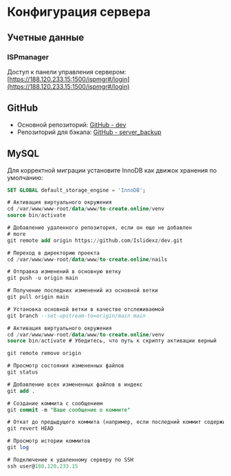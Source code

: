 # Конфигурация сервера
## Учетные данные
### ISPmanager

Доступ к панели управления сервером:
[https://188.120.233.15:1500/ispmgr#/login](https://188.120.233.15:1500/ispmgr#/login)

## GitHub

- Основной репозиторий: [GitHub - dev](https://github.com/Islidexz/dev.git)
- Репозиторий для бэкапа: [GitHub - server_backup](https://github.com/Islidexz/server_backup.git)

## MySQL
Для корректной миграции установите InnoDB как движок хранения по умолчанию:

```sql
SET GLOBAL default_storage_engine = 'InnoDB';

# Активация виртуального окружения
cd /var/www/www-root/data/www/to-create.online/venv
source bin/activate 

# Добавление удаленного репозитория, если он еще не добавлен
# more 
git remote add origin https://github.com/Islidexz/dev.git

# Переход в директорию проекта
cd /var/www/www-root/data/www/to-create.online/nails

# Отправка изменений в основную ветку
git push -u origin main

# Получение последних изменений из основной ветки 
git pull origin main

# Установка основной ветки в качестве отслеживаемой
git branch --set-upstream-to=origin/main main

# Активация виртуального окружения
cd /var/www/www-root/data/www/to-create.online/venv
source bin/activate # Убедитесь, что путь к скрипту активации верный

git remote remove origin

# Просмотр состояния измененных файлов
git status

# Добавление всех измененных файлов в индекс
git add .

# Создание коммита с сообщением
git commit -m "Ваше сообщение о коммите"

# Откат до предыдущего коммита (например, если последний коммит содержит ошибки)
git revert HEAD

# Просмотр истории коммитов
git log

# Подключение к удаленному серверу по SSH
ssh user@188.120.233.15